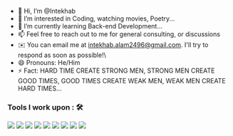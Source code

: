 - 👋 Hi, I’m @Intekhab
- 👀 I’m interested in Coding, watching movies, Poetry...
- 🌱 I’m currently learning Back-end Development...
- 📫 Feel free to reach out to me for general consulting, or discussions
- ✉️ You can email me at intekhab.alam2496@gmail.com. I'll try to respond as soon as possible!\
- 😄 Pronouns: He/Him
- ⚡ Fact: HARD TIME CREATE STRONG MEN, STRONG MEN CREATE GOOD TIMES, GOOD TIMES CREATE WEAK MEN, WEAK MEN CREATE HARD TIMES...

### Tools I work upon : 🛠

<img src="https://img.shields.io/badge/c%20-%2300599C.svg?&style=for-the-badge&logo=c%2B%2B&logoColor=white">   <img src="https://img.shields.io/badge/python%20-%2314354C.svg?&style=for-the-badge&logo=python&logoColor=white">   <img src="https://img.shields.io/badge/javascript%20-%23323330.svg?&style=for-the-badge&logo=javascript&logoColor=%23F7DF1E">   <img src="https://img.shields.io/badge/html5%20-%23E34F26.svg?&style=for-the-badge&logo=html5&logoColor=white">   <img src="https://img.shields.io/badge/css3%20-%231572B6.svg?&style=for-the-badge&logo=css3&logoColor=white">   <img src="https://img.shields.io/badge/react%20-%2320232a.svg?&style=for-the-badge&logo=react&logoColor=%2361DAFB">   <img src="https://img.shields.io/badge/bootstrap%20-%23563D7C.svg?&style=for-the-badge&logo=bootstrap&logoColor=white">   <img src="https://img.shields.io/badge/git%20-%23F05033.svg?&style=for-the-badge&logo=git&logoColor=white"/>   <img src="http://img.shields.io/badge/-VS%20Code-000000?style=for-the-badge&logo=Visual-studio-code&logoColor=blue">


<!---
alamintekhab24/alamintekhab24 is a ✨ special ✨ repository because its `README.md` (this file) appears on your GitHub profile.
You can click the Preview link to take a look at your changes.
--->
